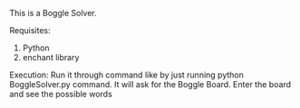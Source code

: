 This is a Boggle Solver.

Requisites:
1. Python
2. enchant library

Execution:
Run it through command like by just running python BoggleSolver.py command. It will ask for the Boggle Board. Enter the board and see the possible words